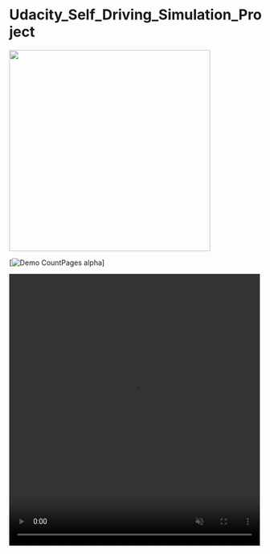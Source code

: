 # Udacity_Self_Driving_Simulation_Project

<img height="400px" width="400px" src="udacity_trimmed.mp4"/>

[![Demo CountPages alpha](https://j.gifs.com/r8zLL4.gif)]

<div class="row post-image-bg" markdown="0">
    <video width="99%" height="540" autoplay loop muted markdown="1">
        <source src="./udacity_trimmed.mp4" type="video/mp4" markdown="1" >
        <source src="./udacity_trimmed.mp4" type="video/webm" markdown="1">
    </video>
</div>
